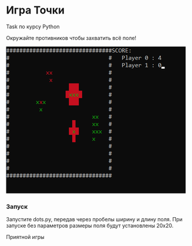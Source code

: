 # Игра Точки
Task по курсу Python

Окружайте противников чтобы захватить всё поле!

![image](scr.png)

### Запуск
Запустите dots.py, передав через пробелы ширину и длину поля.
При запуске без параметров размеры поля будут установлены 20х20.

Приятной игры

